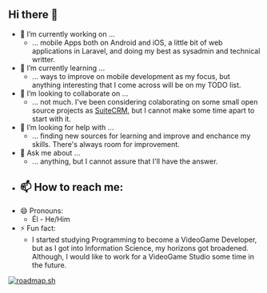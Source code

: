 ## Hi there 👋

- 🔭 I’m currently working on ...
  - ... mobile Apps both on Android and iOS, a little bit of web applications in Laravel, and doing my best as sysadmin and technical writter.
- 🌱 I’m currently learning ...
  - ... ways to improve on mobile development as my focus, but anything interesting that I come across will be on my TODO list.
- 👯 I’m looking to collaborate on ...
  - ... not much. I've been considering colaborating on some small open source projects as [SuiteCRM](https://github.com/salesagility/SuiteCRM), but I cannot make some time apart to start with it.
- 🤔 I’m looking for help with ...
  - ... finding new sources for learning and improve and enchance my skills. There's always room for improvement.
- 💬 Ask me about ...
  - ... anything, but I cannot assure that I'll have the answer.
- 📫 How to reach me: 
  - 
- 😄 Pronouns:
  - Él - He/Him
- ⚡ Fun fact:
  - I started studying Programming to become a VideoGame Developer, but as I got into Information Science, my horizons got broadened. Although, I would like to work for a VideoGame Studio some time in the future.

[![roadmap.sh](https://roadmap.sh/card/wide/66f38b6bc45e253cb036f782?variant=dark&roadmaps=backend)](https://roadmap.sh)
